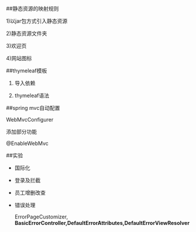 ##静态资源的映射规则

 1)以jar包方式引入静态资源
 
 2)静态资源文件夹
 
 3)欢迎页
 
 4)网站图标

##thymeleaf模板

1. 导入依赖

2. thymeleaf语法

##spring mvc自动配置

WebMvcConfigurer

添加部分功能

@EnableWebMvc

##实验

 - 国际化

 - 登录及拦截
 
 - 员工增删改查
 
 - 错误处理
 
     ErrorPageCustomizer,
     **BasicErrorController,DefaultErrorAttributes,DefaultErrorViewResolver**
 


